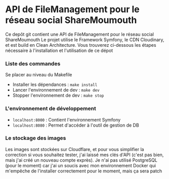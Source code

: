 # API de FileManagement pour le réseau social ShareMoumouth

Ce depôt git contient une API de FileManagement pour le réseau social ShareMoumouth
Le projet utilise le Framework Symfony, le CDN Cloudinary, et est build en Clean Architecture.
Vous trouverez ci-dessous les étapes nécessaire à l'installation et l'utilisation de ce dépot

### Liste des commandes

Se placer au niveau du Makefile

- Installer les dépendances : `make install`
- Lancer l'environnement de dev : `make dev`
- Stopper l'environnement de dev : `make stop`

### L'environnement de développement 

- `localhost:8000` : Contient l'environnement Symfony
- `localhost:8080` : Permet d'accéder à l'outil de gestion de DB

### Le stockage des images

Les images sont stockées sur Cloudflare, et pour vous simplifier la correction si vous souhaitez tester, j'ai laissé mes clés d'API (c'est pas bien, mais j'ai créé un nouveau compte exprès). 
Je n'ai pas utilisé PostgreSQL (pour le moment) car j'ai un soucis avec mon environnement Docker qui m'empêche de l'installer correctement pour le moment, mais ça sera patch
